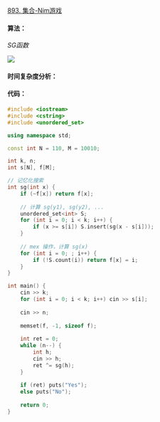 [893. 集合-Nim游戏](https://www.acwing.com/problem/content/895/)

#### 算法：

*SG函数*

![](4-3.png)

#### 时间复杂度分析：



#### 代码：

```cpp
#include <iostream>
#include <cstring>
#include <unordered_set>

using namespace std;

const int N = 110, M = 10010;

int k, n;
int s[N], f[M];

// 记忆化搜索
int sg(int x) {
    if (~f[x]) return f[x];
    
    // 计算 sg(y1), sg(y2), ...
    unordered_set<int> S;
    for (int i = 0; i < k; i++) {
        if (x >= s[i]) S.insert(sg(x - s[i]));
    }
    
    // mex 操作，计算 sg(x)
    for (int i = 0; ; i++) {
        if (!S.count(i)) return f[x] = i;
    }
}

int main() {
    cin >> k;
    for (int i = 0; i < k; i++) cin >> s[i];
    
    cin >> n;
    
    memset(f, -1, sizeof f);
    
    int ret = 0;
    while (n--) {
        int h;
        cin >> h;
        ret ^= sg(h);
    }
    
    if (ret) puts("Yes");
    else puts("No");
    
    return 0;
}
```

